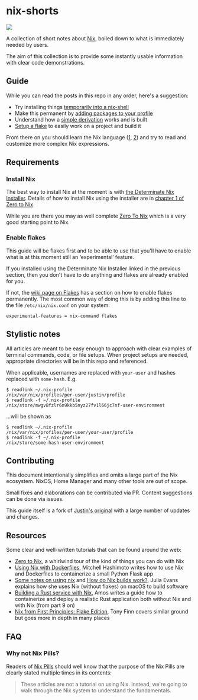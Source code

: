 # nix-shorts

![](./logo.png)

A collection of short notes about [Nix](https://nixos.org/), boiled down to what is immediately needed by users.

The aim of this collection is to provide some instantly usable information with clear code demonstrations.

## Guide

While you can read the posts in this repo in any order, here's a suggestion:

* Try installing things [temporarily into a nix-shell](posts/working-with-nix-shells.md)
* Make this permanent by [adding packages to your profile](posts/install-things-to-nix-profile.md)
* Understand how a [simple derivation](posts/your-first-derivation.md) works and is built
* [Setup a flake](posts/develop-and-build-with-flakes.md) to easily work on a project and build it

From there on you should learn the Nix language ([1](https://fasterthanli.me/series/building-a-rust-service-with-nix/part-9#nix-the-language), [2](https://nix.dev/tutorials/first-steps/nix-language)) and try to read and customize more complex Nix expressions.

## Requirements

### Install Nix

The best way to install Nix at the moment is with [the Determinate Nix Installer](https://github.com/DeterminateSystems/nix-installer). Details of how to install Nix using the installer are in [chapter 1 of Zero to Nix](https://zero-to-nix.com/start/install).

While you are there you may as well complete [Zero To Nix](https://zero-to-nix.com) which is a very good starting point to Nix.

### Enable flakes

This guide will be flakes first and to be able to use that you'll have to enable what is at this moment still an ‘experimental’ feature.

If you installed using the Determinate Nix Installer linked in the previous section, then you don't have to do anything and flakes are already enabled for you.

If not, the [wiki page on Flakes](https://nixos.wiki/wiki/Flakes) has a section on how to enable flakes permanently. The most common way of doing this is by adding this line to the file `/etc/nix/nix.conf` on your system:

```
experimental-features = nix-command flakes
```

## Stylistic notes

All articles are meant to be easy enough to approach with clear examples of terminal commands, code, or file setups. When project setups are needed, appropriate directories will be in this repo and referenced.

When applicable, usernames are replaced with `your-user` and hashes replaced with `some-hash`. E.g.

```
$ readlink ~/.nix-profile
/nix/var/nix/profiles/per-user/justin/profile
$ readlink -f ~/.nix-profile
/nix/store/mwgv8fzlr6n9kkb5nyz27fv1l66jc7nf-user-environment
```

...will be shown as

```
$ readlink ~/.nix-profile
/nix/var/nix/profiles/per-user/your-user/profile
$ readlink -f ~/.nix-profile
/nix/store/some-hash-user-environment
```

## Contributing

This document intentionally simplifies and omits a large part of the Nix ecosystem. NixOS, Home Manager and many other tools are out of scope.

Small fixes and elaborations can be contributed via PR. Content suggestions can be done via issues.

This guide itself is a fork of [Justin's original](https://github.com/justinwoo/nix-shorts) with a large number of updates and changes.

## Resources

Some clear and well-written tutorials that can be found around the web:

* [Zero to Nix](https://zero-to-nix.com/), a whirlwind tour of the kind of things you can do with Nix
* [Using Nix with Dockerfiles](https://mitchellh.com/writing/nix-with-dockerfiles), Mitchell Hashimoto writes how to use Nix and Dockerfiles to containerize a small Python Flask app
* [Some notes on using nix](https://jvns.ca/blog/2023/02/28/some-notes-on-using-nix/) and [How do Nix builds work?](https://jvns.ca/blog/2023/03/03/how-do-nix-builds-work-/), Julia Evans explains how she uses Nix (without flakes) on macOS to build software
* [Building a Rust service with Nix](https://fasterthanli.me/series/building-a-rust-service-with-nix), Amos writes a guide how to containerize and deploy a realistic Rust application both without Nix and with Nix (from part 9 on)
* [Nix from First Principles: Flake Edition](https://tonyfinn.com/blog/nix-from-first-principles-flake-edition/), Tony Finn covers similar ground but goes more in depth in many places

## FAQ

### Why not Nix Pills?

Readers of [Nix Pills](https://nixos.org/nixos/nix-pills/) should well know that the purpose of the Nix Pills are clearly stated multiple times in its contents:

> These articles are not a tutorial on using Nix. Instead, we're going to walk through the Nix system to understand the fundamentals.
